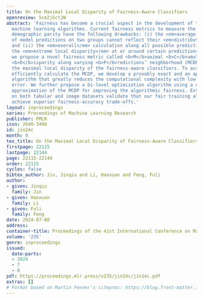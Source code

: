 ```yaml
---
title: On the Maximal Local Disparity of Fairness-Aware Classifiers
openreview: 5cm2jGct2W
abstract: 'Fairness has become a crucial aspect in the development of trustworthy
  machine learning algorithms. Current fairness metrics to measure the violation of
  demographic parity have the following drawbacks: (i) the <em>average difference</em>
  of model predictions on two groups cannot reflect their <em>distribution disparity</em>,
  and (ii) the <em>overall</em> calculation along all possible predictions conceals
  the <em>extreme local disparity</em> at or around certain predictions. In this work,
  we propose a novel fairness metric called <b>M</b>aximal <b>C</b>umulative ratio
  <b>D</b>isparity along varying <b>P</b>redictions’ neighborhood (MCDP), for measuring
  the maximal local disparity of the fairness-aware classifiers. To accurately and
  efficiently calculate the MCDP, we develop a provably exact and an approximate calculation
  algorithm that greatly reduces the computational complexity with low estimation
  error. We further propose a bi-level optimization algorithm using a differentiable
  approximation of the MCDP for improving the algorithmic fairness. Extensive experiments
  on both tabular and image datasets validate that our fair training algorithm can
  achieve superior fairness-accuracy trade-offs.'
layout: inproceedings
series: Proceedings of Machine Learning Research
publisher: PMLR
issn: 2640-3498
id: jin24c
month: 0
tex_title: On the Maximal Local Disparity of Fairness-Aware Classifiers
firstpage: 22115
lastpage: 22144
page: 22115-22144
order: 22115
cycles: false
bibtex_author: Jin, Jinqiu and Li, Haoxuan and Feng, Fuli
author:
- given: Jinqiu
  family: Jin
- given: Haoxuan
  family: Li
- given: Fuli
  family: Feng
date: 2024-07-08
address:
container-title: Proceedings of the 41st International Conference on Machine Learning
volume: '235'
genre: inproceedings
issued:
  date-parts:
  - 2024
  - 7
  - 8
pdf: https://proceedings.mlr.press/v235/jin24c/jin24c.pdf
extras: []
# Format based on Martin Fenner's citeproc: https://blog.front-matter.io/posts/citeproc-yaml-for-bibliographies/
---
```

